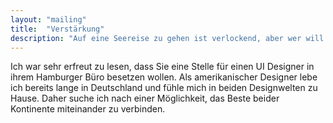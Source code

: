 ```yaml
---
layout: "mailing"
title:  "Verstärkung"
description: "Auf eine Seereise zu gehen ist verlockend, aber wer will Hamburg als Heimathafen schon verlassen …"
---
```

Ich war sehr erfreut zu lesen, dass Sie eine Stelle für einen UI Designer in ihrem Hamburger Büro besetzen wollen. Als amerikanischer Designer lebe ich bereits lange in Deutschland und fühle mich in beiden Designwelten zu Hause. Daher suche ich nach einer Möglichkeit, das Beste beider Kontinente miteinander zu verbinden.